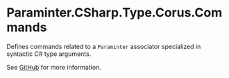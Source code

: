 # Paraminter.CSharp.Type.Corus.Commands

Defines commands related to a `Paraminter` associator specialized in syntactic C# type arguments.

See [GitHub](https://github.com/Paraminter/Paraminter.CSharp.Type.Corus) for more information.